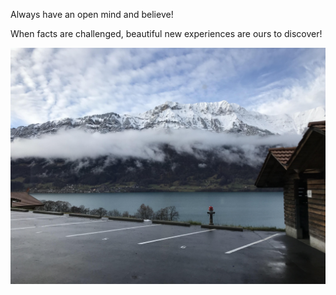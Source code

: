 Always have an open mind and believe! 

When facts are challenged, beautiful new experiences are ours to discover!

![Keep an OpenMind](images/openmind.jpg)
